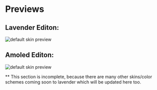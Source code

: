 # Previews

## Lavender Editon:

<img src="https://lavender-discord.github.io/Lavender/assets/previews/lavender.png" alt="default skin preview">

## Amoled Editon:

<img src="https://lavender-discord.github.io/Lavender/assets/previews/amoled.png" alt="default skin preview">

\*\* This section is incomplete, because there are many other skins/color schemes coming soon to lavender which will be updated here too.
